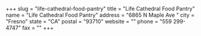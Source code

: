+++
slug = "life-cathedral-food-pantry"
title = "Life Cathedral Food Pantry"
name = "Life Cathedral Food Pantry"
address = "6865 N Maple Ave "
city = "Fresno"
state = "CA"
postal = "93710"
website = ""
phone = "559 299-4747"
fax = ""
+++
